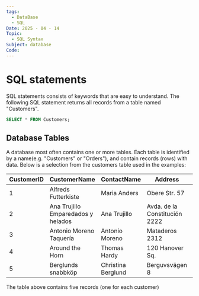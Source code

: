 ```yaml
---
tags:
  - DataBase
  - SQL
Date: 2025 - 04 - 14
Topic:
  - SQL Syntax
Subject: database
Code:
---
```

# SQL statements
SQL statements consists of keywords that are easy to understand.
The following SQL statement returns all records from a table named "Customers".
```sql
SELECT * FROM Customers;
```


## Database Tables
A database most often contains one or more tables. Each table is identified by a name(e.g. "Customers" or "Orders"), and contain records (rows) with data.
Below is a selection from the customers table used in the examples:

|CustomerID|CustomerName|ContactName|Address|City|PostalCode|Country|
|---|---|---|---|---|---|---|
|1|Alfreds Futterkiste|Maria Anders|Obere Str. 57|Berlin|12209|Germany|
|2|Ana Trujillo Emparedados y helados|Ana Trujillo|Avda. de la Constitución 2222|México D.F.|05021|Mexico|
|3|Antonio Moreno Taquería|Antonio Moreno|Mataderos 2312|México D.F.|05023|Mexico|
|4|Around the Horn|Thomas Hardy|120 Hanover Sq.|London|WA1 1DP|UK|
|5|Berglunds snabbköp|Christina Berglund|Berguvsvägen 8|Luleå|S-958 22|Sweden|
The table above contains five records (one for each customer) 